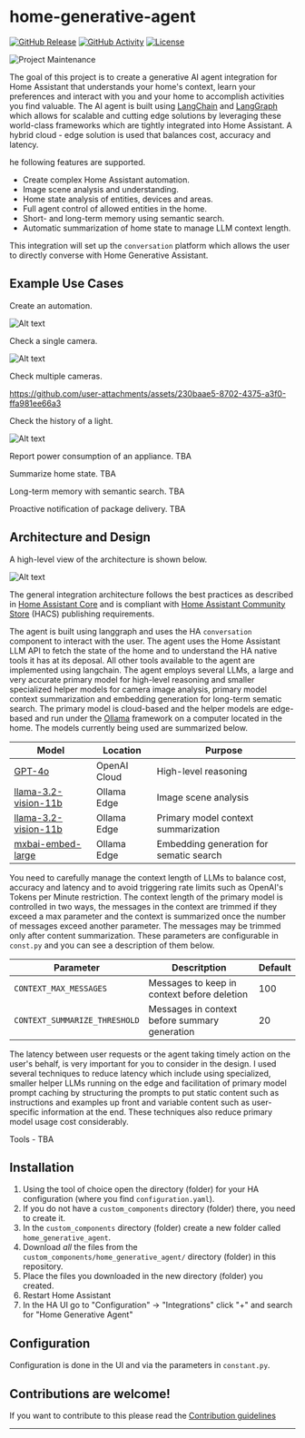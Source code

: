 # home-generative-agent

[![GitHub Release][releases-shield]][releases]
[![GitHub Activity][commits-shield]][commits]
[![License][license-shield]](LICENSE)

![Project Maintenance][maintenance-shield]

The goal of this project is to create a generative AI agent integration for Home Assistant that understands your home's context, learn your preferences and interact with you and your home to accomplish activities you find valuable. The AI agent is built using [LangChain](https://www.langchain.com/) and [LangGraph](https://www.langchain.com/langgraph) which allows for scalable and cutting edge solutions by leveraging these world-class frameworks which are tightly integrated into Home Assistant. A hybrid cloud - edge solution is used that balances cost, accuracy and latency.

he following features are supported.

- Create complex Home Assistant automation.
- Image scene analysis and understanding.
- Home state analysis of entities, devices and areas.
- Full agent control of allowed entities in the home.
- Short- and long-term memory using semantic search.
- Automatic summarization of home state to manage LLM context length.

This integration will set up the `conversation` platform which allows the user to directly converse with Home Generative Assistant.

## Example Use Cases
Create an automation.

![Alt text](./assets/automation1.png)

Check a single camera.

![Alt text](./assets/one_camera.png)

Check multiple cameras.

https://github.com/user-attachments/assets/230baae5-8702-4375-a3f0-ffa981ee66a3

Check the history of a light.

![Alt text](./assets/history1.png)

Report power consumption of an appliance.
TBA

Summarize home state.
TBA

Long-term memory with semantic search.
TBA

Proactive notification of package delivery.
TBA

## Architecture and Design

A high-level view of the architecture is shown below.

![Alt text](./assets/hga_arch.png)

The general integration architecture follows the best practices as described in [Home Assistant Core](https://developers.home-assistant.io/docs/development_index/) and is compliant with [Home Assistant Community Store](https://www.hacs.xyz/) (HACS) publishing requirements.

The agent is built using langgraph and uses the HA `conversation` component to interact with the user. The agent uses the Home Assistant LLM API to fetch the state of the home and to understand the HA native tools it has at its deposal. All other tools available to the agent are implemented using langchain. The agent employs several LLMs, a large and very accurate primary model for high-level reasoning and smaller specialized helper models for camera image analysis, primary model context summarization and embedding generation for long-term sematic search. The primary model is cloud-based and the helper models are edge-based and run under the [Ollama](https://ollama.com/) framework on a computer located in the home. The models currently being used are summarized below.

Model | Location | Purpose
-- | -- | -- |
[GPT-4o](https://platform.openai.com/docs/models#gpt-4o) | OpenAI Cloud | High-level reasoning
[llama-3.2-vision-11b](https://ollama.com/library/llama3.2-vision) | Ollama Edge | Image scene analysis
[llama-3.2-vision-11b](https://ollama.com/library/llama3.2-vision) | Ollama Edge | Primary model context summarization
[mxbai-embed-large](https://ollama.com/library/mxbai-embed-large) | Ollama Edge | Embedding generation for sematic search

You need to carefully manage the context length of LLMs to balance cost, accuracy and latency and to avoid triggering rate limits such as OpenAI's Tokens per Minute restriction. The context length of the primary model is controlled in two ways, the messages in the context are trimmed if they exceed a max parameter and the context is summarized once the number of messages exceed another parameter. The messages may be trimmed only after content summarization. These parameters are configurable in `const.py` and you can see a description of them below.

Parameter | Descritption | Default
-- | -- | -- |
`CONTEXT_MAX_MESSAGES` |  Messages to keep in context before deletion | 100
`CONTEXT_SUMMARIZE_THRESHOLD` | Messages in context before summary generation | 20

The latency between user requests or the agent taking timely action on the user's behalf, is very important for you to consider in the design. I used several techniques to reduce latency which include using specialized, smaller helper LLMs running on the edge and facilitation of primary model prompt caching by structuring the prompts to put static content such as instructions and examples up front and variable content such as user-specific information at the end. These techniques also reduce primary model usage cost considerably.

Tools - TBA

## Installation

1. Using the tool of choice open the directory (folder) for your HA configuration (where you find `configuration.yaml`).
2. If you do not have a `custom_components` directory (folder) there, you need to create it.
3. In the `custom_components` directory (folder) create a new folder called `home_generative_agent`.
4. Download _all_ the files from the `custom_components/home_generative_agent/` directory (folder) in this repository.
4. Place the files you downloaded in the new directory (folder) you created.
6. Restart Home Assistant
7. In the HA UI go to "Configuration" -> "Integrations" click "+" and search for "Home Generative Agent"

## Configuration
Configuration is done in the UI and via the parameters in `constant.py`.

<!---->

## Contributions are welcome!

If you want to contribute to this please read the [Contribution guidelines](CONTRIBUTING.md)

***

[home_generative_agent]: https://github.com/goruck/home-generative-agent
[commits-shield]: https://img.shields.io/github/commit-activity/y/goruck/home-generative-agent.svg?style=for-the-badge
[commits]: https://github.com/goruck/home-generative-agent/commits/main
[forum-shield]: https://img.shields.io/badge/community-forum-brightgreen.svg?style=for-the-badge
[forum]: https://community.home-assistant.io/
[license-shield]: https://img.shields.io/github/license/ludeeus/integration_blueprint.svg?style=for-the-badge
[maintenance-shield]: https://img.shields.io/badge/maintainer-Lindo%20St%20Angel%20%40goruck-blue.svg?style=for-the-badge
[releases-shield]: https://img.shields.io/github/release/goruck/home_generative_agent.svg?style=for-the-badge
[releases]: https://github.com/goruck/home-generative-agent/releases
